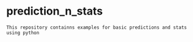 # prediction_n_stats
    
    This repository containns examples for basic predictions and stats using python